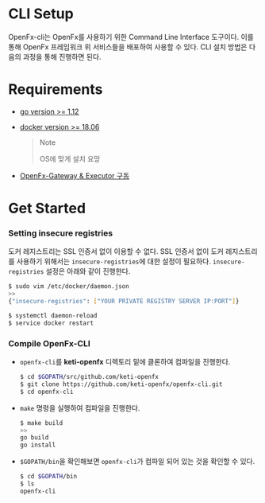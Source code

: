 # CLI Setup

OpenFx-cli는 OpenFx를 사용하기 위한 Command Line Interface 도구이다. 이를 통해 OpenFx 프레임워크 위 서비스들을 배포하여 사용할 수 있다. CLI 설치 방법은 다음의 과정을 통해 진행하면 된다. 



# Requirements

- [go version >= 1.12](<https://golang.org/dl/>)

- [docker version >= 18.06](<https://docs.docker.com/get-docker/>) 

  > Note
  >
  > OS에 맞게 설치 요망

- [OpenFx-Gateway & Executor 구동]()



# Get Started

### Setting insecure registries

도커 레지스트리는 SSL 인증서 없이 이용할 수 없다. SSL 인증서 없이 도커 레지스트리를 사용하기 위해서는 `insecure-registries`에 대한 설정이 필요하다.
`insecure-registries` 설정은 아래와 같이 진행한다.

```bash
$ sudo vim /etc/docker/daemon.json
>>
{"insecure-registries": ["YOUR PRIVATE REGISTRY SERVER IP:PORT"]}

$ systemctl daemon-reload
$ service docker restart
```



### Compile OpenFx-CLI

- `openfx-cli`를 __keti-openfx__ 디렉토리 밑에 클론하여 컴파일을 진행한다. 

  ```bash
  $ cd $GOPATH/src/github.com/keti-openfx
  $ git clone https://github.com/keti-openfx/openfx-cli.git
  $ cd openfx-cli
  ```

- `make` 명령을 실행하여 컴파일을 진행한다.   

  ```bash
  $ make build
  >>
  go build
  go install
  ```

- `$GOPATH/bin`을 확인해보면 `openfx-cli`가 컴파일 되어 있는 것을 확인할 수 있다. 

  ```bash
  $ cd $GOPATH/bin
  $ ls
  openfx-cli
  ```
